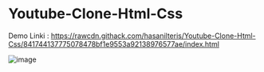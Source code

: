 ﻿# Youtube-Clone-Html-Css

Demo Linki : https://rawcdn.githack.com/hasanilteris/Youtube-Clone-Html-Css/841744137775078478bf1e9553a92138976577ae/index.html


![image](https://user-images.githubusercontent.com/82460438/134987955-f6c9c1d1-d2ed-4daa-965d-06c00558eafe.png)
